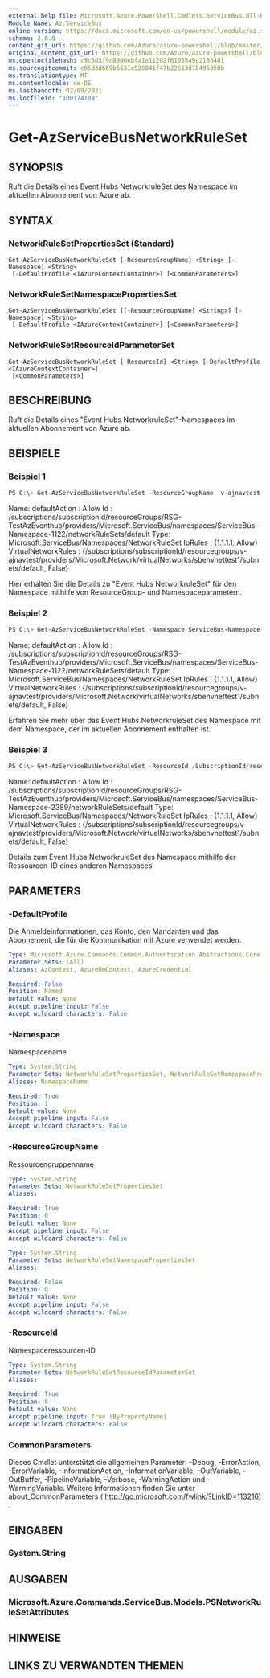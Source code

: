 ```yaml
---
external help file: Microsoft.Azure.PowerShell.Cmdlets.ServiceBus.dll-Help.xml
Module Name: Az.ServiceBus
online version: https://docs.microsoft.com/en-us/powershell/module/az.servicebus/get-azservicebusnetworkruleset
schema: 2.0.0
content_git_url: https://github.com/Azure/azure-powershell/blob/master/src/ServiceBus/ServiceBus/help/Get-AzServiceBusNetworkRuleSet.md
original_content_git_url: https://github.com/Azure/azure-powershell/blob/master/src/ServiceBus/ServiceBus/help/Get-AzServiceBusNetworkRuleSet.md
ms.openlocfilehash: c9c5d3f9c8900ebfa1e11202f6105549c2180481
ms.sourcegitcommit: c05d3d669b5631e526841f47b22513d78495350b
ms.translationtype: MT
ms.contentlocale: de-DE
ms.lasthandoff: 02/09/2021
ms.locfileid: "100174108"
---
```

# Get-AzServiceBusNetworkRuleSet

## SYNOPSIS
Ruft die Details eines Event Hubs NetworkruleSet des Namespace im aktuellen Abonnement von Azure ab.

## SYNTAX

### NetworkRuleSetPropertiesSet (Standard)
```
Get-AzServiceBusNetworkRuleSet [-ResourceGroupName] <String> [-Namespace] <String>
 [-DefaultProfile <IAzureContextContainer>] [<CommonParameters>]
```

### NetworkRuleSetNamespacePropertiesSet
```
Get-AzServiceBusNetworkRuleSet [[-ResourceGroupName] <String>] [-Namespace] <String>
 [-DefaultProfile <IAzureContextContainer>] [<CommonParameters>]
```

### NetworkRuleSetResourceIdParameterSet
```
Get-AzServiceBusNetworkRuleSet [-ResourceId] <String> [-DefaultProfile <IAzureContextContainer>]
 [<CommonParameters>]
```

## BESCHREIBUNG
Ruft die Details eines "Event Hubs NetworkruleSet"-Namespaces im aktuellen Abonnement von Azure ab.

## BEISPIELE

### Beispiel 1
```powershell
PS C:\> Get-AzServiceBusNetworkRuleSet -ResourceGroupName  v-ajnavtest -Namespace ServiceBus-Namespace-1122
```
Name: defaultAction : Allow Id : /subscriptions/subscriptionId/resourceGroups/RSG-TestAzEventhub/providers/Microsoft.ServiceBus/namespaces/ServiceBus-Namespace-1122/networkRuleSets/default Type: Microsoft.ServiceBus/Namespaces/NetworkRuleSet IpRules : {1.1.1.1, Allow} VirtualNetworkRules : {/subscriptions/subscriptionId/resourcegroups/v-ajnavtest/providers/Microsoft.Network/virtualNetworks/sbehvnettest1/subnets/default, False}

Hier erhalten Sie die Details zu "Event Hubs NetworkruleSet" für den Namespace mithilfe von ResourceGroup- und Namespaceparametern. 

### Beispiel 2
```powershell
PS C:\> Get-AzServiceBusNetworkRuleSet -Namespace ServiceBus-Namespace-1122
```
Name: defaultAction : Allow Id : /subscriptions/subscriptionId/resourceGroups/RSG-TestAzEventhub/providers/Microsoft.ServiceBus/namespaces/ServiceBus-Namespace-1122/networkRuleSets/default Type: Microsoft.ServiceBus/Namespaces/NetworkRuleSet IpRules : {1.1.1.1, Allow} VirtualNetworkRules : {/subscriptions/subscriptionId/resourcegroups/v-ajnavtest/providers/Microsoft.Network/virtualNetworks/sbehvnettest1/subnets/default, False}

Erfahren Sie mehr über das Event Hubs NetworkruleSet des Namespace mit dem Namespace, der im aktuellen Abonnement enthalten ist.

### Beispiel 3
```powershell
PS C:\> Get-AzServiceBusNetworkRuleSet -ResourceId /SubscriptionId/resourcegroups/ResourceGroup/providers/Microsoft.ServiceBus/namespaces/ServiceBus-Namespace-2389
```

Name: defaultAction : Allow Id : /subscriptions/subscriptionId/resourceGroups/RSG-TestAzEventhub/providers/Microsoft.ServiceBus/namespaces/ServiceBus-Namespace-2389/networkRuleSets/default Type: Microsoft.ServiceBus/Namespaces/NetworkRuleSet IpRules : {1.1.1.1, Allow} VirtualNetworkRules : {/subscriptions/subscriptionId/resourcegroups/v-ajnavtest/providers/Microsoft.Network/virtualNetworks/sbehvnettest1/subnets/default, False}

Details zum Event Hubs NetworkruleSet des Namespace mithilfe der Ressourcen-ID eines anderen Namespaces 

## PARAMETERS

### -DefaultProfile
Die Anmeldeinformationen, das Konto, den Mandanten und das Abonnement, die für die Kommunikation mit Azure verwendet werden.

```yaml
Type: Microsoft.Azure.Commands.Common.Authentication.Abstractions.Core.IAzureContextContainer
Parameter Sets: (All)
Aliases: AzContext, AzureRmContext, AzureCredential

Required: False
Position: Named
Default value: None
Accept pipeline input: False
Accept wildcard characters: False
```

### -Namespace
Namespacename

```yaml
Type: System.String
Parameter Sets: NetworkRuleSetPropertiesSet, NetworkRuleSetNamespacePropertiesSet
Aliases: NamespaceName

Required: True
Position: 1
Default value: None
Accept pipeline input: False
Accept wildcard characters: False
```

### -ResourceGroupName
Ressourcengruppenname

```yaml
Type: System.String
Parameter Sets: NetworkRuleSetPropertiesSet
Aliases:

Required: True
Position: 0
Default value: None
Accept pipeline input: False
Accept wildcard characters: False
```

```yaml
Type: System.String
Parameter Sets: NetworkRuleSetNamespacePropertiesSet
Aliases:

Required: False
Position: 0
Default value: None
Accept pipeline input: False
Accept wildcard characters: False
```

### -ResourceId
Namespaceressourcen-ID

```yaml
Type: System.String
Parameter Sets: NetworkRuleSetResourceIdParameterSet
Aliases:

Required: True
Position: 0
Default value: None
Accept pipeline input: True (ByPropertyName)
Accept wildcard characters: False
```

### CommonParameters
Dieses Cmdlet unterstützt die allgemeinen Parameter: -Debug, -ErrorAction, -ErrorVariable, -InformationAction, -InformationVariable, -OutVariable, -OutBuffer, -PipelineVariable, -Verbose, -WarningAction und -WarningVariable.
Weitere Informationen finden Sie unter about_CommonParameters ( http://go.microsoft.com/fwlink/?LinkID=113216) .

## EINGABEN

### System.String

## AUSGABEN

### Microsoft.Azure.Commands.ServiceBus.Models.PSNetworkRuleSetAttributes

## HINWEISE

## LINKS ZU VERWANDTEN THEMEN